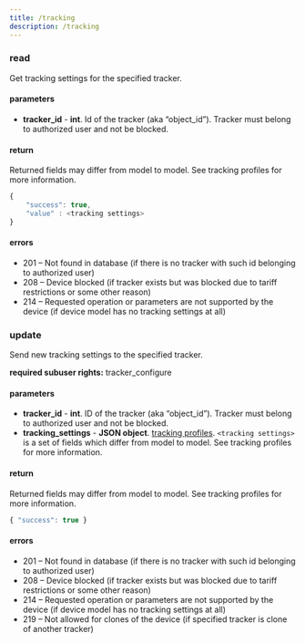 ```yaml
---
title: /tracking
description: /tracking
---
```


### read
Get tracking settings for the specified tracker.

#### parameters
* **tracker_id** - **int**. Id of the tracker (aka “object_id”). Tracker must belong to authorized user and not be blocked.

#### return
Returned fields may differ from model to model. See tracking profiles for more information.
```javascript
{
    "success": true,
    "value" : <tracking settings>
}
```

#### errors
*   201 – Not found in database (if there is no tracker with such id belonging to authorized user)
*   208 – Device blocked (if tracker exists but was blocked due to tariff restrictions or some other reason)
*   214 – Requested operation or parameters are not supported by the device (if device model has no tracking settings at all)

### update
Send new tracking settings to the specified tracker.

**required subuser rights:** tracker_configure

#### parameters
* **tracker_id** - **int**. ID of the tracker (aka “object_id”). Tracker must belong to authorized user and not be blocked.
* **tracking_settings** - **JSON object**. [tracking profiles](./tracking_profiles.md).
`<tracking settings>` is a set of fields which differ from model to model. See tracking profiles for more information.

#### return
Returned fields may differ from model to model. See tracking profiles for more information.
```javascript
{ "success": true }
```

#### errors
*   201 – Not found in database (if there is no tracker with such id belonging to authorized user)
*   208 – Device blocked (if tracker exists but was blocked due to tariff restrictions or some other reason)
*   214 – Requested operation or parameters are not supported by the device (if device model has no tracking settings at all)
*   219 – Not allowed for clones of the device (if specified tracker is clone of another tracker)
